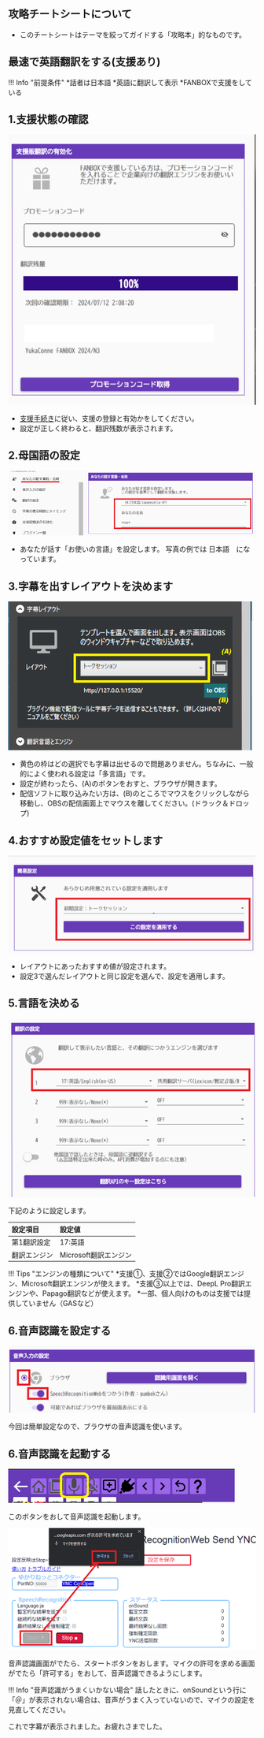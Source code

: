 ## 攻略チートシートについて

* このチートシートはテーマを絞ってガイドする「攻略本」的なものです。

## 最速で英語翻訳をする(支援あり)

!!! Info "前提条件"
    *話者は日本語
    *英語に翻訳して表示
    *FANBOXで支援をしている

## 1.支援状態の確認

![支援](../support/images/support_enabled1.png)

* [支援手続き](../support/support_howto.md)に従い、支援の登録と有効かをしてください。
* 設定が正しく終わると、翻訳残数が表示されます。

## 2.母国語の設定

![母国語](images/cs_en_p1.png)

* あなたが話す「お使いの言語」を設定します。 写真の例では 日本語　になっています。

## 3.字幕を出すレイアウトを決めます

![レイアウト](images/cs_en_p2.png)

* 黄色の枠はどの選択でも字幕は出せるので問題ありません。ちなみに、一般的によく使われる設定は「多言語」です。
* 設定が終わったら、(A)のボタンをおすと、ブラウザが開きます。
* 配信ソフトに取り込みたい方は、(B)のところでマウスをクリックしながら移動し、OBSの配信画面上でマウスを離してください。(ドラック＆ドロップ)

## 4.おすすめ設定値をセットします

![レイアウト](images/cs_en_p7.png)

* レイアウトにあったおすすめ値が設定されます。
* 設定3で選んだレイアウトと同じ設定を選んで、設定を適用します。

## 5.言語を決める

![言語設定](images/cs_en_p3.png)

下記のように設定します。

|設定項目    |設定値                 |
|:----------|:----------------------|
| 第1翻訳設定|17:英語                |
|翻訳エンジン|Microsoft翻訳エンジン    |

!!! Tips "エンジンの種類について"
    *支援①、支援②ではGoogle翻訳エンジン、Microsoft翻訳エンジンが使えます。
    *支援③以上では、DeepL Pro翻訳エンジンや、Papago翻訳などが使えます。
    *一部、個人向けのものは支援では提供していません（GASなど）

## 6.音声認識を設定する

![音声認識](images/cs_en_p4.png)

今回は簡単設定なので、ブラウザの音声認識を使います。

## 6.音声認識を起動する

![音声認識起動](images/cs_en_p5.png)

このボタンをおして音声認識を起動します。

![音声認識起動](images/cs_en_p6.png)

音声認識画面がでたら、スタートボタンをおします。マイクの許可を求める画面がでたら「許可する」をおして、音声認識できるようにします。

!!! Info "音声認識がうまくいかない場合"
    話したときに、onSoundという行に「＠」が表示されない場合は、音声がうまく入っていないので、マイクの設定を見直してください。

これで字幕が表示されました。お疲れさまでした。
